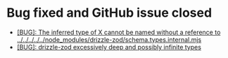 # Bug fixed and GitHub issue closed

- [[BUG]: The inferred type of X cannot be named without a reference to ../../../../../node_modules/drizzle-zod/schema.types.internal.mjs](https://github.com/drizzle-team/drizzle-orm/issues/3732)
- [[BUG]: drizzle-zod excessively deep and possibly infinite types](https://github.com/drizzle-team/drizzle-orm/issues/3869)